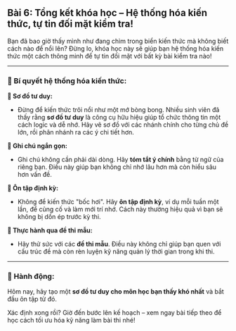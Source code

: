 ## Bài 6: Tổng kết khóa học – Hệ thống hóa kiến thức, tự tin đối mặt kiểm tra!

Bạn đã bao giờ thấy mình như đang chìm trong biển kiến thức mà không biết cách nào để nổi lên? Đừng lo, khóa học này sẽ giúp bạn hệ thống hóa kiến thức một cách thông minh để tự tin đối mặt với bất kỳ bài kiểm tra nào!

---

### 📌 Bí quyết hệ thống hóa kiến thức:

**🔹 Sơ đồ tư duy:**
- Đừng để kiến thức trôi nổi như một mớ bòng bong. Nhiều sinh viên đã thấy rằng **sơ đồ tư duy** là công cụ hữu hiệu giúp tổ chức thông tin một cách logic và dễ nhớ. Hãy vẽ sơ đồ với các nhánh chính cho từng chủ đề lớn, rồi phân nhánh ra các ý chi tiết hơn.

**🔹 Ghi chú ngắn gọn:**
- Ghi chú không cần phải dài dòng. Hãy **tóm tắt ý chính** bằng từ ngữ của riêng bạn. Điều này giúp bạn không chỉ nhớ lâu hơn mà còn hiểu sâu hơn vấn đề.

**🔹 Ôn tập định kỳ:**
- Không để kiến thức "bốc hơi". Hãy **ôn tập định kỳ**, ví dụ mỗi tuần một lần, để củng cố và làm mới trí nhớ. Cách này thường hiệu quả vì bạn sẽ không bị dồn ép trước kỳ thi.

**🔹 Thực hành qua đề thi mẫu:**
- Hãy thử sức với các **đề thi mẫu**. Điều này không chỉ giúp bạn quen với cấu trúc đề mà còn rèn luyện kỹ năng quản lý thời gian trong khi thi.

---

### 🚀 Hành động:

Hôm nay, hãy tạo một **sơ đồ tư duy cho môn học bạn thấy khó nhất** và bắt đầu ôn tập từ đó.

Xác định xong rồi? Giờ đến bước lên kế hoạch – xem ngay bài tiếp theo để học cách tối ưu hóa kỹ năng làm bài thi nhé!